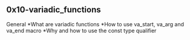 ## 0x10-variadic_functions ##

General
*What are variadic functions
*How to use va_start, va_arg and va_end macro
*Why and how to use the const type qualifier
